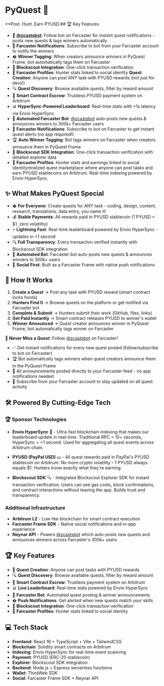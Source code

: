 # PyQuest 🎯

**Post. Hunt. Earn PYUSD.## 🏆 Key Features

- 🤖 **[@zcastsbot](https://farcaster.xyz/zcastsbot)**: Follow bot on Farcaster for instant quest notifications - posts new quests & tags winners automatically
- 🔔 **Farcaster Notifications**: Subscribe to bot from your Farcaster account to notify the winners
- � **Winner Tagging**: When creators announce winners in PyQuest Frame, bot automatically tags them on Farcaster
- 🔗 **Blockscout Integration**: One-click transaction verification
- 👤 **Farcaster Profiles**: Hunter stats linked to social identity **Quest Creation**: Anyone can post ANY task with PYUSD rewards (not just for devs!)
- 🔍 **Quest Discovery**: Browse available quests, filter by reward amount
- 💸 **Smart Contract Escrow**: Trustless PYUSD payment system on Arbitrum
- 📊 **HyperSync-Powered Leaderboard**: Real-time stats with <1s latency via Envio HyperSync
- 🤖 **Automated Farcaster Bot**: [@zcastsbot](https://farcaster.xyz/zcastsbot) auto-posts new quests & announces winners to 300k+ Farcaster users
- 🔔 **Farcaster Notifications**: Subscribe to bot on Farcaster to get instant quest alerts (no app required!)
- 🏆 **Auto Winner Tagging**: Bot tags winners on Farcaster when creators announce them in PyQuest Frame
- 🔗 **Blockscout SDK Integration**: One-click transaction verification with detailed explorer data
- 👤 **Farcaster Profiles**: Hunter stats and earnings linked to social identityntralized quest marketplace where anyone can post tasks and earn PYUSD stablecoins on Arbitrum. Real-time indexing powered by Envio HyperSync.

## ✨ What Makes PyQuest Special

- � **For Everyone**: Create quests for ANY task - coding, design, content, research, translations, data entry, you name it!
- 💰 **Stable Payments**: All rewards paid in PYUSD stablecoin (1 PYUSD = $1, zero volatility)
- ⚡ **Lightning Fast**: Real-time leaderboard powered by Envio HyperSync - updates in <1 second
- 🔍 **Full Transparency**: Every transaction verified instantly with Blockscout SDK integration
- 🤖 **Automated Bot**: Farcaster bot auto-posts new quests & announces winners to 300k+ users
- 📱 **Social First**: Built as a Farcaster Frame with native push notifications

## 🚀 How It Works

1. **Create a Quest** → Post any task with PYUSD reward (smart contract locks funds)
2. **Hunters Find It** → Browse quests on the platform or get notified via Farcaster bot
3. **Complete & Submit** → Hunters submit their work (GitHub, files, links)
4. **Get Paid Instantly** → Smart contract releases PYUSD to winner's wallet
5. **Winner Announced** → Quest creator announces winner in PyQuest Frame, bot automatically tags winner on Farcaster

🤖 **Never Miss a Quest**: Follow [@zcastsbot](https://farcaster.xyz/zcastsbot) on Farcaster!
- ✅ Get instant notifications for every new quest posted (follow/subscribe to bot on Farcaster)
- 🏆 Bot automatically tags winners when quest creators announce them in the PyQuest Frame
- 📢 All announcements posted directly to your Farcaster feed - no app notifications needed
- 🔔 Subscribe from your Farcaster account to stay updated on all quest activity

## 🛠 Powered By Cutting-Edge Tech

### 🏆 Sponsor Technologies

- **Envio HyperSync** 🚀 - Ultra-fast blockchain indexing that makes our leaderboard update in real-time. Traditional RPC = 10+ seconds, HyperSync = <1 second. Used for aggregating all quest events across Arbitrum chain.

- **PYUSD (PayPal USD)** 💵 - All quest rewards paid in PayPal's PYUSD stablecoin on Arbitrum. No more crypto volatility - 1 PYUSD always equals $1. Hunters know exactly what they're earning.

- **Blockscout SDK** 🔍 - Integrated Blockscout Explorer SDK for instant transaction verification. Users can see gas costs, block confirmations, and contract interactions without leaving the app. Builds trust and transparency.

### Additional Infrastructure

- **Arbitrum L2** - Low-fee blockchain for smart contract execution
- **Farcaster Frame SDK** - Native social notifications and in-app experience
- **Neynar API** - Powers [@zcastsbot](https://farcaster.xyz/zcastsbot) which auto-posts new quests and announces winners across Farcaster's 300k+ users

## 🏆 Key Features

- 🎯 **Quest Creation**: Anyone can post tasks with PYUSD rewards
- 🔍 **Quest Discovery**: Browse available quests, filter by reward amount
- 💸 **Smart Contract Escrow**: Trustless payment system on Arbitrum
- 📊 **Live Leaderboard**: Real-time stats powered by Envio HyperSync
- 🤖 **Farcaster Bot**: Automated quest posting & winner announcements
- � **Push Notifications**: Get alerted when new quests match your skills
- 🔗 **Blockscout Integration**: One-click transaction verification
- 👤 **Farcaster Profiles**: Hunter stats linked to social identity

## 💻 Tech Stack

- **Frontend**: React 18 + TypeScript + Vite + TailwindCSS
- **Blockchain**: Solidity smart contracts on Arbitrum
- **Indexing**: Envio HyperSync for real-time event scanning
- **Payment**: PYUSD (ERC-20 stablecoin)
- **Explorer**: Blockscout SDK integration
- **Backend**: Node.js + Express serverless functions
- **Wallet**: ThirdWeb SDK
- **Social**: Farcaster Frame SDK + Neynar API
